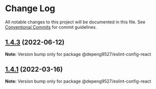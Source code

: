 # Change Log

All notable changes to this project will be documented in this file.
See [Conventional Commits](https://conventionalcommits.org) for commit guidelines.

## [1.4.3](https://github.com/Depeng0929/eslint-config/compare/v1.4.2...v1.4.3) (2022-06-12)

**Note:** Version bump only for package @depeng9527/eslint-config-react





## [1.4.1](https://github.com/Depeng0929/eslint-config/compare/v1.4.0...v1.4.1) (2022-03-16)

**Note:** Version bump only for package @depeng9527/eslint-config-react
